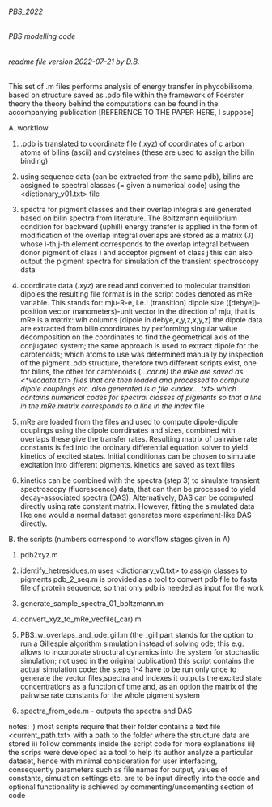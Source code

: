 ###### PBS_2022
###### PBS modelling code
###### readme file version 2022-07-21 by D.B.

This set of .m files performs analysis of energy transfer in
phycobilisome, based on structure saved as .pdb file within the framework of Foerster theory
the theory behind the computations can be found in the accompanying publication
[REFERENCE TO THE PAPER HERE, I suppose]

A. workflow
1. .pdb is translated to coordinate file (.xyz) of coordinates of c
arbon atoms of bilins (ascii) and cysteines (these are used to assign the bilin binding)

2. using sequence data (can be extracted from the same pdb), bilins are assigned to 
spectral classes (= given a numerical code) using the <dictionary_v01.txt> file

3. spectra for pigment classes and their overlap integrals are generated based on bilin spectra from literature. The Boltzmann 
equilibrium condition for backward (uphill) energy transfer is applied in the form of modification of the overlap integral
overlaps are stored as a matrix (J) whose i-th,j-th element corresponds to the overlap integral between 
donor pigment of class i and acceptor pigment of class j
this can also output the pigment spectra for simulation of the transient spectroscopy data

4. coordinate data (.xyz) are read and converted to molecular transition dipoles
the resulting file format is in the script codes denoted as mRe variable. This stands for: mju-R-e, i.e.:
(transition) dipole size ([debye])-position vector (nanometers)-unit vector in the direction of mju, that is mRe is a matrix:
wih columns [dipole in debye,x,y,z,x,y,z]
the dipole data are extracted from bilin coordinates by performing singular value decomposition on the coordinates
to find the geometrical axis of the conjugated system;
the same approach is used to extract dipole for the carotenoids; which atoms to use was determined manually by inspection of the pigment 
.pdb structure, therefore two different scripts exist, one for bilins, the other for carotenoids (..._car.m)
the mRe are saved as <*_vecdata.txt> files that are then loaded and processed to compute dipole couplings etc.
also generated is a file <index_....txt> which contains numerical codes for spectral classes of pigments
so that a line in the mRe matrix corresponds to a line in the index_ file

5. mRe are loaded from the files and used to compute dipole-dipole couplings using the dipole corrdinates and sizes, combined with 
overlaps these give the transfer rates. Resulting matrix of pairwise rate constants is fed into the ordinary differential equation 
solver to yield kinetics of excited states. Initial conditionas can be chosen to simulate  excitation into different pigments.
kinetics are saved as text files

6. kinetics can be combined with the spectra (step 3) to simulate transient spectroscopy (fluorescence) data, that can then be 
processed to yield decay-associated spectra (DAS). Alternatively, DAS can be computed directly using rate constant matrix. However, fitting the simulated data like one would a normal dataset generates more experiment-like DAS directly.  

B. the scripts (numbers correspond to workflow stages given in A)
1. pdb2xyz.m
2. identify_hetresidues.m uses <dictionary_v0.txt> to assign classes to pigments
pdb_2_seq.m is provided as a tool to convert pdb file to fasta file of protein sequence, so that only pdb is needed as input for the 
work
3. generate_sample_spectra_01_boltzmann.m
4. convert_xyz_to_mRe_vecfile(_car).m
5. PBS_w_overlaps_and_ode_gill.m 
(the _gill part stands for the option to run a Gillespie algorithm simulation instead of solving ode; this e.g. allows to incorporate
structural dynamics into the system for stochastic simulation; not used in the original publication)
this script contains the actual simulation code; the steps 1-4 have to be run only once to generate the vector files,spectra and indexes
it outputs the excited state concentrations as a function of time and, as an option the matrix of the pairwise rate constants for the whole pigment system

6. spectra_from_ode.m - outputs the spectra and DAS

notes:
i) most scripts require that their folder contains a text file <current_path.txt> with a path to the folder where the structure data are stored
ii) follow comments inside the script code for more explanations
iii) the scrips were developed as a tool to help its author analyze a particular dataset, hence with minimal consideration for user interfacing, consequently parameters such as file names for output, values of constants, simulation settings etc. are to be input directly into the code
and optional functionality is achieved by commenting/uncomenting section of code

